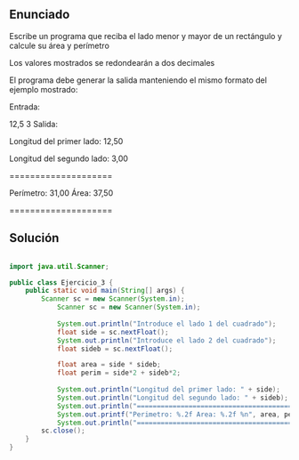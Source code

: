 ## Enunciado
Escribe un programa que reciba el lado menor y mayor de un rectángulo y calcule su área y perímetro 

Los valores mostrados se redondearán a dos decimales

El programa debe generar la salida manteniendo el mismo formato del ejemplo mostrado:

Entrada: 

12,5 3
Salida:

Longitud del primer lado: 12,50

Longitud del segundo lado: 3,00

\====================

Perímetro: 31,00 Área: 37,50

\====================

## Solución

 
```java

import java.util.Scanner;

public class Ejercicio_3 {
    public static void main(String[] args) { 
    	Scanner sc = new Scanner(System.in);
          	Scanner sc = new Scanner(System.in);
			
			System.out.println("Introduce el lado 1 del cuadrado");
			float side = sc.nextFloat();
			System.out.println("Introduce el lado 2 del cuadrado");
	        float sideb = sc.nextFloat();

	        float area = side * sideb;
	        float perim = side*2 + sideb*2;
			
			System.out.println("Longitud del primer lado: " + side);
			System.out.println("Longitud del segundo lado: " + sideb);
	        System.out.println("========================================");
	        System.out.printf("Perimetro: %.2f Area: %.2f %n", area, perim);
	        System.out.println("========================================");
		sc.close();
	}
}
```
